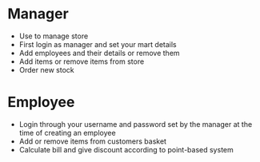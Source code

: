 # Manager
- Use to manage store
- First login as manager and set your mart details
- Add employees and their details or remove them
- Add items or remove items from store
- Order new stock
# Employee
- Login through your username and password set by the manager at the time of creating an employee
- Add or remove items from customers basket
- Calculate bill and give discount according to point-based system 
